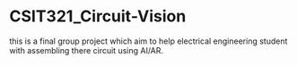 # CSIT321_Circuit-Vision
this is a final group project which aim to help electrical engineering student with assembling there circuit using AI/AR.
